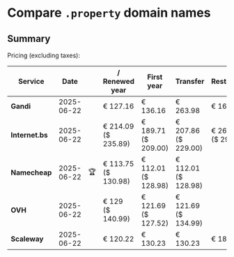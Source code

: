 # Compare `.property` domain names

## Summary

Pricing (excluding taxes):

| Service | Date |  | / Renewed year | First year | Transfer | Restoration |
|--|--|--|--|--|--|--|
| **Gandi** | 2025-06-22 |  | € 127.16 | € 136.16 | € 263.98 | € 163.46 |
| **Internet.bs** | 2025-06-22 |  | € 214.09<br>($ 235.89) | € 189.71<br>($ 209.00) | € 207.86<br>($ 229.00) | € 268.59<br>($ 295.89) |
| **Namecheap** | 2025-06-22 | 🏆 | € 113.75<br>($ 130.98) | € 112.01<br>($ 128.98) | € 112.01<br>($ 128.98) |  |
| **OVH** | 2025-06-22 |  | € 129<br>($ 140.99) | € 121.69<br>($ 127.52) | € 121.69<br>($ 134.99) |  |
| **Scaleway** | 2025-06-22 |  | € 120.22 | € 130.23 | € 130.23 | € 188.76 |
